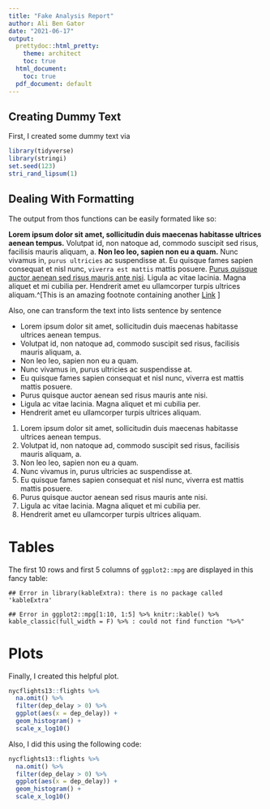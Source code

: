```yaml
---
title: "Fake Analysis Report"
author: Ali Ben Gator
date: "2021-06-17"
output:
  prettydoc::html_pretty:
    theme: architect
    toc: true
  html_document: 
    toc: true
  pdf_document: default
---
```



## Creating Dummy Text

First, I created some dummy text via

```r
library(tidyverse)
library(stringi)
set.seed(123)
stri_rand_lipsum(1)
```


## Dealing With Formatting

The output from thos functions can be easily formated like so:

**Lorem ipsum dolor sit amet, sollicitudin duis maecenas habitasse ultrices aenean tempus.** Volutpat id, non natoque ad, commodo suscipit sed risus, facilisis mauris aliquam, a. **Non leo leo, sapien non eu a quam.** Nunc vivamus in, `purus ultricies` ac suspendisse at. Eu quisque fames sapien consequat et nisl nunc, `viverra est mattis` mattis posuere. [Purus quisque auctor aenean sed risus mauris ante nisi](https://www.youtube.com/watch?v=dQw4w9WgXcQ). Ligula ac vitae lacinia. Magna aliquet et mi cubilia per. Hendrerit amet eu ullamcorper turpis ultrices aliquam.^[This is an amazing footnote containing another [Link](https://yards.albert-rapp.de/) ]

Also, one can transform the text into lists sentence by sentence

* Lorem ipsum dolor sit amet, sollicitudin duis maecenas habitasse ultrices aenean tempus.
* Volutpat id, non natoque ad, commodo suscipit sed risus, facilisis mauris aliquam, a.
* Non leo leo, sapien non eu a quam.
* Nunc vivamus in, purus ultricies ac suspendisse at.
* Eu quisque fames sapien consequat et nisl nunc, viverra est mattis mattis posuere.
* Purus quisque auctor aenean sed risus mauris ante nisi.
* Ligula ac vitae lacinia. Magna aliquet et mi cubilia per.
* Hendrerit amet eu ullamcorper turpis ultrices aliquam.

1. Lorem ipsum dolor sit amet, sollicitudin duis maecenas habitasse ultrices aenean tempus.
1. Volutpat id, non natoque ad, commodo suscipit sed risus, facilisis mauris aliquam, a.
1. Non leo leo, sapien non eu a quam.
1. Nunc vivamus in, purus ultricies ac suspendisse at.
1. Eu quisque fames sapien consequat et nisl nunc, viverra est mattis mattis posuere.
1. Purus quisque auctor aenean sed risus mauris ante nisi.
1. Ligula ac vitae lacinia. Magna aliquet et mi cubilia per.
1. Hendrerit amet eu ullamcorper turpis ultrices aliquam.


# Tables

The first 10 rows and first 5 columns of `ggplot2::mpg` are displayed in this fancy table:


```
## Error in library(kableExtra): there is no package called 'kableExtra'
```

```
## Error in ggplot2::mpg[1:10, 1:5] %>% knitr::kable() %>% kable_classic(full_width = F) %>% : could not find function "%>%"
```


# Plots

Finally, I created this helpful plot.


```r
nycflights13::flights %>% 
  na.omit() %>% 
  filter(dep_delay > 0) %>% 
  ggplot(aes(x = dep_delay)) +
  geom_histogram() + 
  scale_x_log10()
```

Also, I did this using the following code:


```r
nycflights13::flights %>% 
  na.omit() %>% 
  filter(dep_delay > 0) %>% 
  ggplot(aes(x = dep_delay)) +
  geom_histogram() + 
  scale_x_log10()
```
